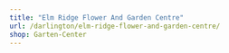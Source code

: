 ```yaml
---
title: "Elm Ridge Flower And Garden Centre"
url: /darlington/elm-ridge-flower-and-garden-centre/
shop: Garten-Center
---
```

